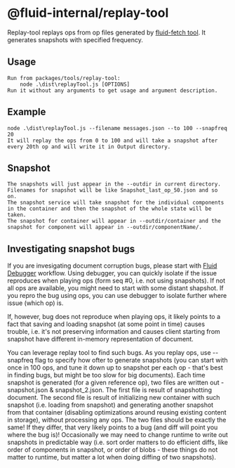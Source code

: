 # @fluid-internal/replay-tool

Replay-tool replays ops from op files generated by [fluid-fetch tool](../fluid-fetch/README.md). It generates snapshots with specified frequency.

## Usage

    Run from packages/tools/replay-tool:
        node .\dist\replayTool.js [OPTIONS]
    Run it without any arguments to get usage and argument description.

## Example

    node .\dist\replayTool.js --filename messages.json --to 100 --snapfreq 20
    It will replay the ops from 0 to 100 and will take a snapshot after every 20th op and will write it in Output directory.

## Snapshot

    The snapshots will just appear in the --outdir in current directory. Filenames for snapshot will be like Snapshot_last_op_50.json and so on.
    The snapshot service will take snapshot for the individual components in the container and then the snapshot of the whole state will be taken.
    The snapshot for container will appear in --outdir/container and the snapshot for component will appear in --outdir/componentName/.

## Investigating snapshot bugs

If you are invesigating document corruption bugs, please start with [Fluid Debugger](../../drivers/fluid-debugger/README.md) workflow.
Using debugger, you can quickly isolate if the issue reproduces when playing ops (form seq #0, i.e. not using snapshots). If not all ops are available, you might need to start with some distant shapshot.
If you repro the bug using ops, you can use debugger to isolate further where issue (which op) is.

If, however, bug does not reproduce when playing ops, it likely points to a fact that saving and loading snapshot (at some point in time) causes trouble,
i.e. it's not preserving information and causes client starting from snapshot have different in-memory representation of document.

You can leverage replay tool to find such bugs.
As you replay ops, use --snapfreq flag to specify how ofter to generate snapshots (you can start with once in 100 ops, and tune it down up to snapshot per each op - that's best in finding bugs, but might be too slow for big documents).
Each time snapshot is generated (for a given reference op), two files are written out - snapshot.json & snapshot_2.json.
The first file is result of snapshotting document.
The second file is result of initializing new container with such snapshot (i.e. loading from snapshot) and generating another snapshot from that container (disabling optimizations around reusing existing content in storage),
without processing any ops.
The two files should be exactly the same! If they differ, that very likely points to a bug (and diff will point you where the bug is)!
Occasionally we may need to change runtime to write out snapshots in predictable way (i.e. sort order matters to do efficient diffs, like order of components in snapshot, or order of blobs - these things do not matter to runtime, but matter a lot when doing diffing of two snapshots).
